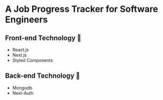 # A Job Progress Tracker for Software Engineers

## Front-end Technology 🎨
* React.js
* Next.js
* Styled Components

## Back-end Technology  🚀
* Mongodb
* Next-Auth
